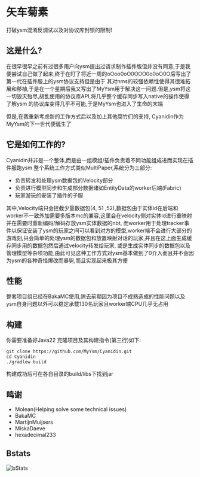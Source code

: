 # 矢车菊素
打破ysm混淆反调试以及对协议库封锁的限制!

## 这是什么?
在很早很早之前有过很多用户向ysm提出过请求制作插件版但并没有同意,于是我便尝试自己做了起来,终于在盯了将近一周的oOoo0oO0OOO0o0oO0O后写出了第一代在插件服上的ysm协议支持但是由于
其对nms的较强依赖性使得其很难拓展和移植,于是在一个星期后我又写出了MyYsm用于解决这一问题.但是,ysm将这一切毁灭殆尽,胡乱使用的协议库API,将几乎整个缓存同步写入native的操作使得了解ysm
的协议库变得几乎不可能,于是MyYsm也进入了生命的末端

但是,在我重新考虑新的工作方式后以及加上其他腐竹们的支持, Cyanidin作为MyYsm的下一世代便诞生了

## 它是如何工作的?
Cyanidin并非是一个整体,而是由一组模组/插件负责着不同功能组成进而实现在插件服跑ysm
整个系统工作方式类似MultiPaper,系统分为三部分:
 - 负责转发和处理ysm数据包的Velocity部分
 - 负责进行模型同步和生成部分数据诸如EntityData的worker后端(Fabric)
 - 玩家游玩的安装了插件的子服

其中,Velocity端只会拦截少量数据包(4, 51 ,52),数据包由于实体id在后端和worker不一致外加需要多版本mc的兼容,这里会在velocity侧对实体id进行重映射并在需要时重新编码/解码存放ysm实体数据的nbt,
而worker用于处理tracker事件以保证安装了ysm的玩家之间可以看到对方的模型,worker端不会进行大部分的游戏刻,只会简单的处理ysm的数据包和放置映射对话的玩家,并且在这上面生成缓存同步用的数据包然后通过velocity转发给玩家,
或是生成实体同步的数据包以及管理模型等杂项功能,由此可见这种工作方式对ysm基本做到了0介入而且并不会因为ysm的各种奇怪爆改而暴毙,而且实现起来极其方便

## 性能
整套项目组已经在BakaMC使用,除去前期因为项目不成熟造成的性能问题以及ysm自身问题以外可以稳定承载130名玩家且worker端CPU几乎无占用

## 构建
你需要准备好Java22
克隆项目及其构建指令(第三行)如下:
```shell
git clone https://github.com/MyYsm/Cyanidin.git
cd Cyanidin
./gradlew build
```
构建成功后可在各自目录的build/libs下找到jar

## 鸣谢
 - Molean(Helping solve some technical issues)
 - BakaMC
 - MartijnMuijsers
 - MiskaDaeve
 - hexadecimal233

## Bstats
![bStats](https://bstats.org/signatures/velocity/Cyanidin.svg "bStats")